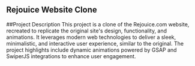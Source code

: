 ## Rejouice Website Clone

##Project Description
    This project is a clone of the Rejouice.com website, recreated to replicate the original site's design, functionality, and animations. 
    It leverages modern web technologies to deliver a sleek, minimalistic, and interactive user experience, similar to the original. 
    The project highlights include dynamic animations powered by GSAP and SwiperJS integrations to enhance user engagement.


